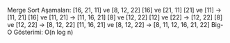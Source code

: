 Merge Sort Aşamaları:
[16, 21, 11] ve [8, 12, 22]
[16] ve [21, 11]
[21] ve [11] → [11, 21]
[16] ve [11, 21] → [11, 16, 21]
[8] ve [12, 22]
[12] ve [22] → [12, 22]
[8] ve [12, 22] → [8, 12, 22]
[11, 16, 21] ve [8, 12, 22] → [8, 11, 12, 16, 21, 22]
Big-O Gösterimi:
O(n log n)





